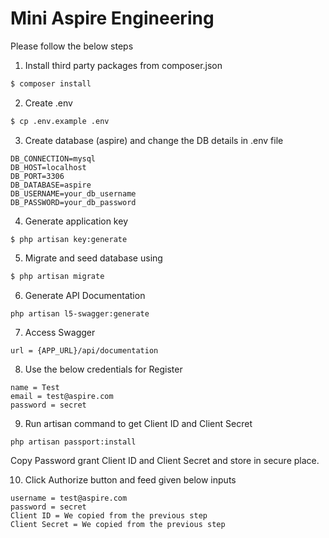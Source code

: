 # Mini Aspire Engineering

Please follow the below steps

1. Install third party packages from composer.json
```sh
$ composer install
```
2. Create .env
```sh
$ cp .env.example .env
```
3. Create database (aspire) and change the DB details in .env file
```
DB_CONNECTION=mysql
DB_HOST=localhost
DB_PORT=3306
DB_DATABASE=aspire
DB_USERNAME=your_db_username
DB_PASSWORD=your_db_password
```
4. Generate application key
```
$ php artisan key:generate
```
5. Migrate and seed database using
```sh
$ php artisan migrate
```
6. Generate API Documentation
```
php artisan l5-swagger:generate
```
7. Access Swagger
```
url = {APP_URL}/api/documentation
```
8. Use the below credentials for Register
```
name = Test
email = test@aspire.com
password = secret
```
9. Run artisan command to get Client ID and Client Secret
```
php artisan passport:install
```
Copy Password grant Client ID and Client Secret and store in secure place.

10. Click Authorize button and feed given below inputs
```
username = test@aspire.com
password = secret
Client ID = We copied from the previous step
Client Secret = We copied from the previous step
```